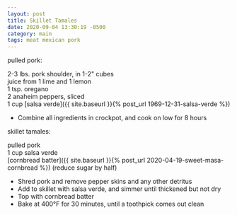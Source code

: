 ```yaml
---
layout: post
title: Skillet Tamales
date: 2020-09-04 13:30:19 -0500
category: main
tags: meat mexican pork
---
```

pulled pork:  
  
2-3 lbs. pork shoulder, in 1-2" cubes  
juice from 1 lime and 1 lemon  
1 tsp. oregano  
2 anaheim peppers, sliced  
1 cup [salsa verde]({{ site.baseurl }}{% post_url 1969-12-31-salsa-verde %})

  * Combine all ingredients in crockpot, and cook on low for 8 hours

skillet tamales:  
  
pulled pork  
1 cup salsa verde  
[cornbread batter]({{ site.baseurl }}{% post_url 2020-04-19-sweet-masa-cornbread %}) (reduce sugar by half)  

  * Shred pork and remove pepper skins and any other detritus
  * Add to skillet with salsa verde, and simmer until thickened but not dry
  * Top with cornbread batter
  * Bake at 400°F for 30 minutes, until a toothpick comes out clean

